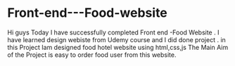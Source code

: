 # Front-end---Food-website
Hi guys Today I have successfully completed Front end -Food Website . I have learned design webiste from Udemy course and I did done project . in this Project Iam designed food hotel website using html,css,js  The Main Aim of the Project is easy to order food user from this website.
